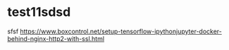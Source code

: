 # test11sdsd
sfsf
https://www.boxcontrol.net/setup-tensorflow-ipythonjupyter-docker-behind-nginx-http2-with-ssl.html
